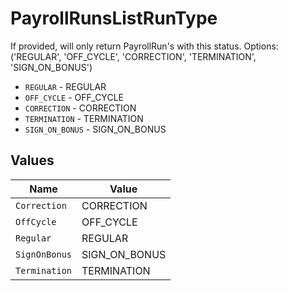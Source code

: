 # PayrollRunsListRunType

If provided, will only return PayrollRun's with this status. Options: ('REGULAR', 'OFF_CYCLE', 'CORRECTION', 'TERMINATION', 'SIGN_ON_BONUS')

* `REGULAR` - REGULAR
* `OFF_CYCLE` - OFF_CYCLE
* `CORRECTION` - CORRECTION
* `TERMINATION` - TERMINATION
* `SIGN_ON_BONUS` - SIGN_ON_BONUS


## Values

| Name          | Value         |
| ------------- | ------------- |
| `Correction`  | CORRECTION    |
| `OffCycle`    | OFF_CYCLE     |
| `Regular`     | REGULAR       |
| `SignOnBonus` | SIGN_ON_BONUS |
| `Termination` | TERMINATION   |